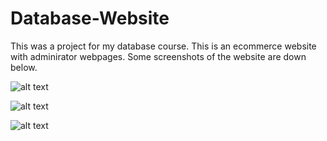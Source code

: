 # Database-Website
This was a project for my database course. This is an ecommerce website with adminirator webpages.
Some screenshots of the website are down below.

![alt text](https://image.prntscr.com/image/g0bBjGzrROGuZ7lFXcKAIg.png)

![alt text](https://image.prntscr.com/image/90b7usrBTLm6UL78qcMsmA.png)

![alt text](https://image.prntscr.com/image/GEa0-wvkTgq0ZGwJSrwr6Q.png)
